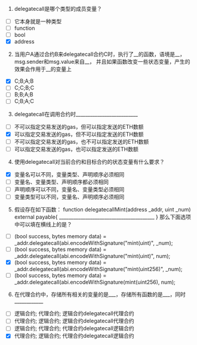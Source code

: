 1. delegatecall是哪个类型的成员变量？

- [ ] 它本身就是一种类型
- [ ] function
- [ ] bool
- [x] address

2. 当用户A通过合约B来delegatecall合约C时，执行了__的函数，语境是__，msg.sender和msg.value来自__， 并且如果函数改变一些状态变量，产生的效果会作用于__的变量上

- [x] C;B;A;B
- [ ] C;C;B;C
- [ ] B;B;A;B
- [ ] C;B;A;C

3. delegatecall在调用合约时__________________________

- [ ] 不可以指定交易发送的gas，但可以指定发送的ETH数额
- [x] 可以指定交易发送的gas，但不可以指定发送的ETH数额
- [ ] 不可以指定交易发送的gas，也不可以指定发送的ETH数额
- [ ] 可以指定交易发送的gas，也可以指定发送的ETH数额

4. 使用delegatecall对当前合约和目标合约的状态变量有什么要求？

- [x] 变量名可以不同，变量类型、声明顺序必须相同
- [ ] 变量名、变量类型、声明顺序都必须相同
- [ ] 声明顺序可以不同，变量名、变量类型必须相同
- [ ] 变量类型可以不同，变量名、声明顺序必须相同

5. 假设存在如下函数：
    function delegatecallMint(address _addr, uint _num) external payable{
        ________________________________________
    }
那么下面选项中可以填在横线上的是？

- [ ] (bool success, bytes memory data) = _addr.delegatecall(abi.encodeWithSignature("mint(uint)", _num);
- [ ] (bool success, bytes memory data) = _addr.delegatecall(abi.encodeWithSignature("mint(uint)", num);
- [x] (bool success, bytes memory data) = _addr.delegatecall(abi.encodeWithSignature("mint(uint256)", _num);
- [ ] (bool success, bytes memory data) = _addr.delegatecall(abi.encodeWithSignature(mint(uint256), num);

6. 在代理合约中，存储所有相关的变量的是___，存储所有函数的是___，同时____________

- [ ] 逻辑合约; 代理合约; 逻辑合约delegatecall代理合约
- [ ] 代理合约; 逻辑合约; 逻辑合约delegatecall代理合约
- [ ] 逻辑合约; 代理合约; 代理合约delegatecall逻辑合约
- [x] 代理合约; 逻辑合约; 代理合约delegatecall逻辑合约